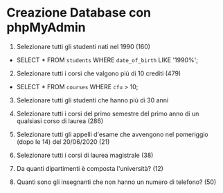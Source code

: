 # Creazione Database con phpMyAdmin

1. Selezionare tutti gli studenti nati nel 1990 (160)

- SELECT * FROM `students`
WHERE `date_of_birth` LIKE '1990%';

2. Selezionare tutti i corsi che valgono più di 10 crediti (479)

- SELECT * FROM `courses`
WHERE `cfu` > 10;

3. Selezionare tutti gli studenti che hanno più di 30 anni

4. Selezionare tutti i corsi del primo semestre del primo anno di un qualsiasi corso di laurea (286)

5. Selezionare tutti gli appelli d'esame che avvengono nel pomeriggio (dopo le 14) del 20/06/2020 (21)

6. Selezionare tutti i corsi di laurea magistrale (38)

7. Da quanti dipartimenti è composta l'università? (12)

8. Quanti sono gli insegnanti che non hanno un numero di telefono? (50)